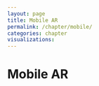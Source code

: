 ```yaml
---
layout: page
title: Mobile AR
permalink: /chapter/mobile/
categories: chapter
visualizations:
---
```


# Mobile AR
